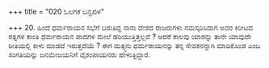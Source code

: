 +++
title = "020 ಓಲಗಕೆ ಬನ್ದಖಿಳ"

+++
20. ಹಿಂದೆ ಧರ್ಮರಾಯನ ಸಭೆಗೆ ಬರುತಿದ್ದ ನಾನಾ ದೇಶದ ರಾಜರುಗಳು ನಮಸ್ಕರಿಸಿದಾಗ ಅವರ ಕಿರೀಟದ ರತ್ನಗಳ ಕಾಂತಿ ಧರ್ಮರಾಯನ ಪಾದಗಳ ಮೇಲೆ ಹರಿಯುತ್ತಿತ್ತಲ್ಲವೆ ? ಆದರೆ ಕಾಲವು ಯಾರನ್ನು ತಾನೇ ಯಾವುದೇ ರೀತಿಯಲ್ಲಿ ಕೀಳು ಮಾಡದೆ ಇರುತ್ತದೆಯೆ ? ಈಗ ಮತ್ಸ್ಯನು ಧರ್ಮರಾಯನನ್ನು ತನ್ನ ಸೇವಕನನ್ನಾಗಿ ಮಾಡಿಕೊಂಡ ಎಂಬ ಸಂಗತಿಯನ್ನು ಜನಮೇಜಯನಿಗೆ ವೈಶಂಪಾಯನರು ಹೇಳುತ್ತಿದ್ದಾರೆ.